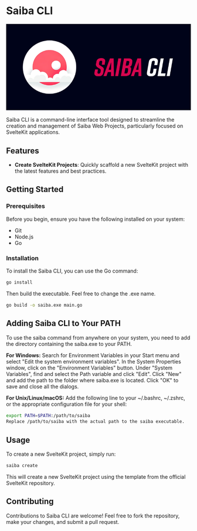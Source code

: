 # Saiba CLI

![Screenshot](image/banner.png)

Saiba CLI is a command-line interface tool designed to streamline the creation and management of Saiba Web Projects, particularly focused on SvelteKit applications.

## Features

-   **Create SvelteKit Projects**: Quickly scaffold a new SvelteKit project with the latest features and best practices.

## Getting Started

### Prerequisites

Before you begin, ensure you have the following installed on your system:

-   Git
-   Node.js
-   Go

### Installation

To install the Saiba CLI, you can use the Go command:

```bash
go install
```

Then build the executable. Feel free to change the .exe name.

```bash
go build -o saiba.exe main.go
```

## Adding Saiba CLI to Your PATH

To use the saiba command from anywhere on your system, you need to add the directory containing the saiba.exe to your PATH.

**For Windows:**
Search for Environment Variables in your Start menu and select "Edit the system environment variables".
In the System Properties window, click on the "Environment Variables" button.
Under "System Variables", find and select the Path variable and click "Edit".
Click "New" and add the path to the folder where saiba.exe is located.
Click "OK" to save and close all the dialogs.

**For Unix/Linux/macOS:**
Add the following line to your ~/.bashrc, ~/.zshrc, or the appropriate configuration file for your shell:

```bash
export PATH=$PATH:/path/to/saiba
Replace /path/to/saiba with the actual path to the saiba executable.
```

## Usage

To create a new SvelteKit project, simply run:

```bash
saiba create
```

This will create a new SvelteKit project using the template from the official SvelteKit repository.

## Contributing

Contributions to Saiba CLI are welcome! Feel free to fork the repository, make your changes, and submit a pull request.
